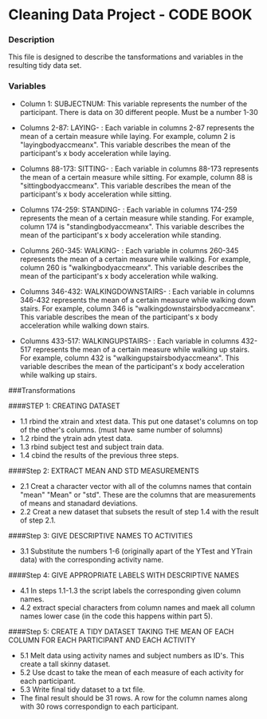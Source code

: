Cleaning Data Project - CODE BOOK
===================

### Description

This file is designed to describe the tansformations and variables in the resulting tidy data set. 

### Variables

- Column 1: SUBJECTNUM: This variable represents the number of the participant. There is data on 30 different people. Must be a number 1-30

- Columns 2-87: LAYING- : Each variable in columns 2-87 represents the mean of a certain measure while laying. For example, column 2 is "layingbodyaccmeanx". This variable describes the mean of the participant's x body acceleration while laying.

- Columns 88-173: SITTING- : Each variable in columns 88-173 represents the mean of a certain measure while sitting. For example, column 88 is "sittingbodyaccmeanx". This variable describes the mean of the participant's x body acceleration while sitting.

- Columns 174-259: STANDING- : Each variable in columns 174-259 represents the mean of a certain measure while standing. For example, column 174 is "standingbodyaccmeanx". This variable describes the mean of the participant's x body acceleration while standing.

- Columns 260-345: WALKING- : Each variable in columns 260-345 represents the mean of a certain measure while walking. For example, column 260 is "walkingbodyaccmeanx". This variable describes the mean of the participant's x body acceleration while walking.

- Columns 346-432: WALKINGDOWNSTAIRS- : Each variable in columns 346-432 represents the mean of a certain measure while walking down stairs. For example, column 346 is "walkingdownstairsbodyaccmeanx". This variable describes the mean of the participant's x body acceleration while walking down stairs.

- Columns 433-517: WALKINGUPSTAIRS- : Each variable in columns 432-517 represents the mean of a certain measure while walking up stairs. For example, column 432 is "walkingupstairsbodyaccmeanx". This variable describes the mean of the participant's x body acceleration while walking up stairs.

###Transformations

####STEP 1: CREATING DATASET
- 1.1 rbind the xtrain and xtest data. This put one dataset's columns on top of the other's columns. (must have same number of solumns)
- 1.2 rbind the ytrain adn ytest data.
- 1.3 rbind subject test and subject train data. 
- 1.4 cbind the results of the previous three steps. 

####Step 2: EXTRACT MEAN AND STD MEASUREMENTS
- 2.1 Creat a character vector with all of the columns names that contain "mean" "Mean" or "std". These are the columns that are measurements of means and stanadard deviations.
- 2.2 Creat a new dataset that subsets the result of step 1.4 with the result of step 2.1.

####Step 3: GIVE DESCRIPTIVE NAMES TO ACTIVITIES
- 3.1 Substitute the numbers 1-6 (originally apart of the YTest and YTrain data) with the corresponding activity name.

####Step 4: GIVE APPROPRIATE LABELS WITH DESCRIPTIVE NAMES
- 4.1 In steps 1.1-1.3 the script labels the corresponding given column names.
- 4.2 extract special characters from column names and maek all column names lower case (in the code this happens within part 5).

####Step 5: CREATE A TIDY DATASET TAKING THE MEAN OF EACH COLUMN FOR EACH PARTICIPANT AND EACH ACTIVITY
- 5.1 Melt data using activity names and subject numbers as ID's. This create a tall skinny dataset.
- 5.2 Use dcast to take the mean of each measure of each activity for each participant.
- 5.3 Write final tidy dataset to a txt file.
- The final result should be 31 rows. A row for the column names along with 30 rows correspondign to each participant. 
